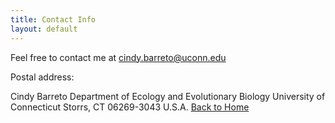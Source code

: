 ```yaml
---
title: Contact Info
layout: default
---
```

Feel free to contact me at <cindy.barreto@uconn.edu>

Postal address:

 Cindy Barreto
     Department of Ecology and Evolutionary Biology
     University of Connecticut
     Storrs, CT 06269-3043
     U.S.A.
     [Back to Home](https://cindybarreto.github.io/)

